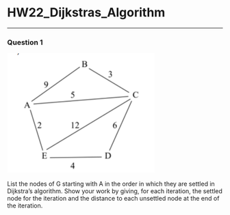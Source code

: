 # HW22_Dijkstras_Algorithm
---
### Question 1

![](/assets/images/HW22_Graph_G.png)

List the nodes of G starting with A in the order in which they are settled in Dijkstra’s algorithm. Show your work by giving, for each iteration, the settled node for the iteration and the distance to each unsettled node at the end of the iteration.